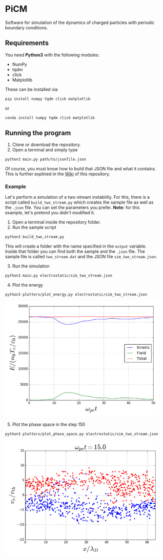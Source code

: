 # PiCM

Software for simulation of the dynamics of charged particles with periodic boundary conditions.

## Requirements

You need **Python3** with the following modules:

- NumPy
- tqdm
- click
- Matplotlib

These can be installed via

```bash
pip install numpy tqdm click matplotlib
```

or

```bash
conda install numpy tqdm click matplotlib
```

## Running the program

1. Clone or download the repository.
2. Open a terminal and simply type

```bash
python3 main.py path/to/jsonfile.json
```

Of course, you must know how to build that JSON file and what it contains. This is further explined in the [Wiki](https://github.com/dfrodriguezp/PiCM/wiki) of this repository.

### Example

Let's perform a simulation of a two-stream instability. For this, there is a script called `build_two_stream.py` which creates the sample file as well as the `.json` file. You can set the parameters you prefer. **Note:** for this example, let's pretend you didn't modified it.

1. Open a terminal inside the repository folder.
2. Run the sample script

```bash
python3 build_two_stream.py
```

This will create a folder with the name specified in the `output` variable. Inside that folder you can find both the sample and the `.json` file. The sample file is called `two_stream.dat` and the JSON file `sim_two_stream.json`.

3. Run the simulation

```bash
python3 main.py electrostatic/sim_two_stream.json
```

4. Plot the energy

```bash
python3 plotters/plot_energy.py electrostatic/sim_two_stream.json
```

![Energy](example_imgs/energy.png)

5. Plot the phase space in the step 150

```bash
python3 plotters/plot_phase_space.py electrostatic/sim_two_stream.json 150
```

![Phase_space](example_imgs/step_150_x_.png)
